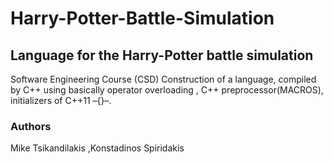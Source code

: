 # Harry-Potter-Battle-Simulation
## Language for the Harry-Potter battle simulation
Software Engineering Course (CSD)
Construction of a language, compiled by C++ using basically operator overloading , C++ preprocessor(MACROS), initializers of C++11 –{}–.
### Authors 
Mike Tsikandilakis ,Konstadinos Spiridakis
